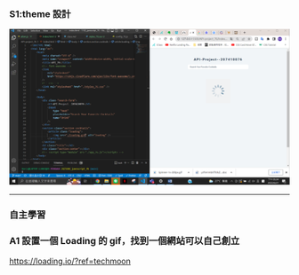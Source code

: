 ### S1:theme 設計

![](./s1.png)

---

### 自主學習

### A1 設置一個 Loading 的 gif，找到一個網站可以自己創立

https://loading.io/?ref=techmoon
